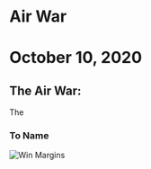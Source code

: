 # Air War

# October 10, 2020



## The Air War: 


The


### To Name

![Win Margins](../figures/air_war/.png)
